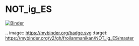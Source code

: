 # NOT_ig_ES
[![Binder](https://mybinder.org/badge.svg)](https://mybinder.org/v2/gh/froilanmanikan/NOT_ig_ES/master)

.. image:: https://mybinder.org/badge.svg :target: https://mybinder.org/v2/gh/froilanmanikan/NOT_ig_ES/master
